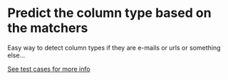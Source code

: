 # Predict the column type based on the matchers

Easy way to detect column types if they are e-mails or urls or something else...

[See test cases for more info](src/test/java/ee/fj/utils/columnpredictor/ColumnPredictorTest.java)